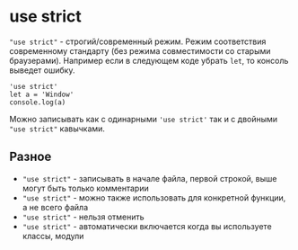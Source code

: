 # use strict
`"use strict"` - строгий/современный режим. Режим соответствия современному стандарту (без режима совместимости со старыми браузерами). Например если в следующем коде убрать `let`, то консоль выведет ошибку.

    'use strict'
    let a = 'Window'
    console.log(a)

Можно записывать как с одинарными `'use strict'` так и с двойными `"use strict"` кавычками.

## Разное
- `"use strict"` - записывать в начале файла, первой строкой, выше могут быть только комментарии
- `"use strict"` - можно также использовать для конкретной функции, а не всего файла
- `"use strict"` - нельзя отменить
- `"use strict"` - автоматически включается когда вы используете классы, модули
